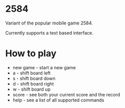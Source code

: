 # 2584
Variant of the popular mobile game 2584.

Currently supports a text based interface.

# How to play
* new game - start a new game
* a - shift board left
* s - shift board down
* d - shift board right
* w - shift board up
* score - see both your current score and the record
* help - see a list of all supported commands
